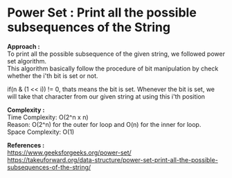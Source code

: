 # Power Set : Print all the possible subsequences of the String

**Approach :**<br>
To print all the possible subsequence of the given string, we followed power set algorithm.<br>
This algorithm basically follow the procedure of bit manipulation by check whether the i'th bit is set or not.<br>

if(n & (1 << i)) != 0, thats means the bit is set. Whenever the bit is set, we will take that character from our given string at using this i'th position<br>

**Complexity :**<br>
Time Complexity: O(2^n x n)<br>
Reason: O(2^n) for the outer for loop and O(n) for the inner for loop.<br>
Space Complexity: O(1)<br>

**References :**<br>
https://www.geeksforgeeks.org/power-set/<br>
https://takeuforward.org/data-structure/power-set-print-all-the-possible-subsequences-of-the-string/
